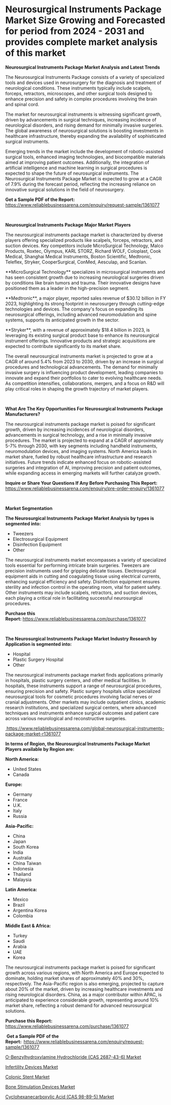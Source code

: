 <p><h1>Neurosurgical Instruments Package Market Size Growing and Forecasted for period from 2024 - 2031 and provides complete market analysis of this market</h1></p><p><strong>Neurosurgical Instruments Package Market Analysis and Latest Trends</strong></p>
<p><p>The Neurosurgical Instruments Package consists of a variety of specialized tools and devices used in neurosurgery for the diagnosis and treatment of neurological conditions. These instruments typically include scalpels, forceps, retractors, microscopes, and other surgical tools designed to enhance precision and safety in complex procedures involving the brain and spinal cord.</p><p>The market for neurosurgical instruments is witnessing significant growth, driven by advancements in surgical techniques, increasing incidence of neurological disorders, and rising demand for minimally invasive surgeries. The global awareness of neurosurgical solutions is boosting investments in healthcare infrastructure, thereby expanding the availability of sophisticated surgical instruments.</p><p>Emerging trends in the market include the development of robotic-assisted surgical tools, enhanced imaging technologies, and biocompatible materials aimed at improving patient outcomes. Additionally, the integration of artificial intelligence and machine learning in surgical procedures is expected to shape the future of neurosurgical instruments. The Neurosurgical Instruments Package Market is expected to grow at a CAGR of 7.9% during the forecast period, reflecting the increasing reliance on innovative surgical solutions in the field of neurosurgery.</p></p>
<p><strong>Get a Sample PDF of the Report:&nbsp;</strong> <a href="https://www.reliablebusinessarena.com/enquiry/request-sample/1361077">https://www.reliablebusinessarena.com/enquiry/request-sample/1361077</a></p>
<p>&nbsp;</p>
<p><strong>Neurosurgical Instruments Package Major Market Players</strong></p>
<p><p>The neurosurgical instruments package market is characterized by diverse players offering specialized products like scalpels, forceps, retractors, and suction devices. Key competitors include MicroSurgical Technology, Malco Products, Roxtec, Olympus, KARL STORZ, Richard WOLF, Coloplast, Cook Medical, Shanghai Medical Instruments, Boston Scientific, Medtronic, Teleflex, Stryker, CooperSurgical, ConMed, Aesculap, and Scanlan.</p><p>**MicroSurgical Technology** specializes in microsurgical instruments and has seen consistent growth due to increasing neurological surgeries driven by conditions like brain tumors and trauma. Their innovative designs have positioned them as a leader in the high-precision segment.</p><p>**Medtronic**, a major player, reported sales revenue of $30.12 billion in FY 2023, highlighting its strong footprint in neurosurgery through cutting-edge technologies and devices. The company's focus on expanding its neurosurgical offerings, including advanced neuromodulation and spine systems, supports its anticipated growth in the sector.</p><p>**Stryker**, with a revenue of approximately $18.4 billion in 2023, is leveraging its existing surgical product base to enhance its neurosurgical instrument offerings. Innovative products and strategic acquisitions are expected to contribute significantly to its market share.</p><p>The overall neurosurgical instruments market is projected to grow at a CAGR of around 5.4% from 2023 to 2030, driven by an increase in surgical procedures and technological advancements. The demand for minimally invasive surgery is influencing product development, leading companies to innovate and expand their portfolios to cater to evolving healthcare needs. As competition intensifies, collaborations, mergers, and a focus on R&D will play critical roles in shaping the growth trajectory of market players.</p></p>
<p>&nbsp;</p>
<p><strong>What Are The Key Opportunities For Neurosurgical Instruments Package Manufacturers?</strong></p>
<p><p>The neurosurgical instruments package market is poised for significant growth, driven by increasing incidences of neurological disorders, advancements in surgical technology, and a rise in minimally invasive procedures. The market is projected to expand at a CAGR of approximately 5-7% through 2030, with key segments including handheld instruments, neuromodulation devices, and imaging systems. North America leads in market share, fueled by robust healthcare infrastructure and research initiatives. Future trends indicate enhanced focus on robotic-assisted surgeries and integration of AI, improving precision and patient outcomes, while expanding access in emerging markets will further catalyze growth.</p></p>
<p><strong>Inquire or Share Your Questions If Any Before Purchasing This Report:</strong> <a href="https://www.reliablebusinessarena.com/enquiry/pre-order-enquiry/1361077">https://www.reliablebusinessarena.com/enquiry/pre-order-enquiry/1361077</a></p>
<p>&nbsp;</p>
<p><strong>Market Segmentation</strong></p>
<p><strong>The Neurosurgical Instruments Package Market Analysis by types is segmented into:</strong></p>
<p><ul><li>Tweezers</li><li>Electrosurgical Equipment</li><li>Disinfection Equipment</li><li>Other</li></ul></p>
<p><p>The neurosurgical instruments market encompasses a variety of specialized tools essential for performing intricate brain surgeries. Tweezers are precision instruments used for gripping delicate tissues. Electrosurgical equipment aids in cutting and coagulating tissue using electrical currents, enhancing surgical efficiency and safety. Disinfection equipment ensures sterility and infection control in the operating room, vital for patient safety. Other instruments may include scalpels, retractors, and suction devices, each playing a critical role in facilitating successful neurosurgical procedures.</p></p>
<p><strong>Purchase this Report:&nbsp;</strong><a href="https://www.reliablebusinessarena.com/purchase/1361077">https://www.reliablebusinessarena.com/purchase/1361077</a></p>
<p>&nbsp;</p>
<p><strong>The Neurosurgical Instruments Package Market Industry Research by Application is segmented into:</strong></p>
<p><ul><li>Hospital</li><li>Plastic Surgery Hospital</li><li>Other</li></ul></p>
<p><p>The neurosurgical instruments package market finds applications primarily in hospitals, plastic surgery centers, and other medical facilities. In hospitals, these instruments support a range of neurosurgical procedures, ensuring precision and safety. Plastic surgery hospitals utilize specialized neurosurgical tools for cosmetic procedures involving facial nerves or cranial adjustments. Other markets may include outpatient clinics, academic research institutions, and specialized surgical centers, where advanced techniques and instruments enhance surgical outcomes and patient care across various neurological and reconstructive surgeries.</p></p>
<p><a href="https://www.reliablebusinessarena.com/global-neurosurgical-instruments-package-market-r1361077">&nbsp;https://www.reliablebusinessarena.com/global-neurosurgical-instruments-package-market-r1361077</a></p>
<p><strong>In terms of Region, the Neurosurgical Instruments Package Market Players available by Region are:</strong></p>
<p>
    <p> <strong> North America: </strong>
        <ul>
            <li>United States</li>
            <li>Canada</li>
        </ul>
        </p> 
    <p> <strong> Europe: </strong>
        <ul>
            <li>Germany</li>
            <li>France</li>
            <li>U.K.</li>
            <li>Italy</li>
            <li>Russia</li>
        </ul>
        </p> 
    <p> <strong> Asia-Pacific: </strong>
        <ul>
            <li>China</li>
            <li>Japan</li>
            <li>South Korea</li>
            <li>India</li>
            <li>Australia</li>
            <li>China Taiwan</li>
            <li>Indonesia</li>
            <li>Thailand</li>
            <li>Malaysia</li>
        </ul>
        </p> 
    <p> <strong> Latin America: </strong>
        <ul>
            <li>Mexico</li>
            <li>Brazil</li>
            <li>Argentina Korea</li>
            <li>Colombia</li>
        </ul>
        </p> 
    <p> <strong> Middle East & Africa: </strong>
        <ul>
            <li>Turkey</li>
            <li>Saudi</li>
            <li>Arabia</li>
            <li>UAE</li>
            <li>Korea</li>
        </ul>
    </p>
    </p>
<p><p>The neurosurgical instruments package market is poised for significant growth across various regions, with North America and Europe expected to dominate, holding market shares of approximately 40% and 30%, respectively. The Asia-Pacific region is also emerging, projected to capture about 20% of the market, driven by increasing healthcare investments and rising neurological disorders. China, as a major contributor within APAC, is anticipated to experience considerable growth, representing around 10% market share, reflecting a robust demand for advanced neurosurgical solutions.</p></p>
<p><strong>Purchase this Report: </strong><a href="https://www.reliablebusinessarena.com/purchase/1361077">https://www.reliablebusinessarena.com/purchase/1361077</a></p>
<p>&nbsp;<strong>Get a Sample PDF of the Report:&nbsp;&nbsp;</strong><a href="https://www.reliablebusinessarena.com/enquiry/request-sample/1361077">https://www.reliablebusinessarena.com/enquiry/request-sample/1361077</a></p>
<p><strong></strong></p>
<p><p><a href="https://issuu.com/reportprime-2/docs/o-benzylhydroxylamine-hydrochloride_560a3d6988fbe8">O-Benzylhydroxylamine Hydrochloride (CAS 2687-43-6) Market</a></p><p><a href="https://www.linkedin.com/pulse/infertility-devices-market-strategic-insights-product-evolution-vlnbf?trackingId=LA8AsJ%2BDQrG0vVzQc8XODA%3D%3D">Infertility Devices Market</a></p><p><a href="https://www.linkedin.com/pulse/future-insights-colonic-stent-market-trends-regional-analysis-cnrzf?trackingId=Vo9WcJXORxOArQTRc3NKHg%3D%3D">Colonic Stent Market</a></p><p><a href="https://www.linkedin.com/pulse/bone-stimulation-devices-market-growth-outlook-from-2024-2031-iz9uf?trackingId=0RpwDzM%2FSKCjK1VOzJxSrA%3D%3D">Bone Stimulation Devices Market</a></p><p><a href="https://issuu.com/reportprime-2/docs/cyclohexanecarboxylic-acid-cas-98-8_56863b39817d73">Cyclohexanecarboxylic Acid (CAS 98-89-5) Market</a></p></p>